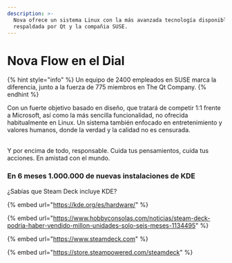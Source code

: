 ```yaml
---
description: >-
  Nova ofrece un sistema Linux con la más avanzada tecnología disponible
  respaldada por Qt y la compañia SUSE.
---
```


# Nova Flow en el Dial

{% hint style="info" %}
Un equipo de 2400 empleados en SUSE marca la diferencia, junto a la fuerza de 775 miembros en The Qt Company.
{% endhint %}

Con un fuerte objetivo basado en diseño, que tratará de competir 1:1 frente a Microsoft, así como la más sencilla funcionalidad, no ofrecida habitualmente en Linux. Un sistema también enfocado en entretenimiento y valores humanos, donde la verdad y la calidad no es censurada.

\
Y por encima de todo, responsable. Cuida tus pensamientos, cuida tus acciones. En amistad con el mundo.

### En 6 meses 1.000.000 de nuevas instalaciones de KDE

¿Sabías que Steam Deck incluye KDE?

{% embed url="https://kde.org/es/hardware/" %}

{% embed url="https://www.hobbyconsolas.com/noticias/steam-deck-podria-haber-vendido-millon-unidades-solo-seis-meses-1134495" %}

{% embed url="https://www.steamdeck.com" %}

{% embed url="https://store.steampowered.com/steamdeck" %}
